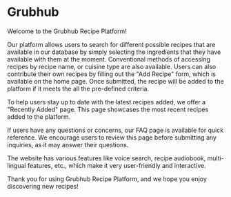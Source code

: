 # Grubhub
Welcome to the Grubhub Recipe Platform!

Our platform allows users to search for different possible recipes that are available in our database by simply selecting the ingredients that they have available with them at the moment. Conventional methods of accessing recipes by recipe name, or cuisine type are also available. Users can also contribute their own recipes by filling out the "Add Recipe" form, which is available on the home page. Once submitted, the recipe will be added to the platform if it meets the all the pre-defined criteria.

To help users stay up to date with the latest recipes added, we offer a "Recently Added" page. This page showcases the most recent recipes added to the platform.

If users have any questions or concerns, our FAQ page is available for quick reference. We encourage users to review this page before submitting any inquiries, as it may answer their questions.

The website has various features like voice search, recipe audiobook, multi-lingual features, etc., which make it very user-friendly and interactive.

Thank you for using Grubhub Recipe Platform, and we hope you enjoy discovering new recipes!


